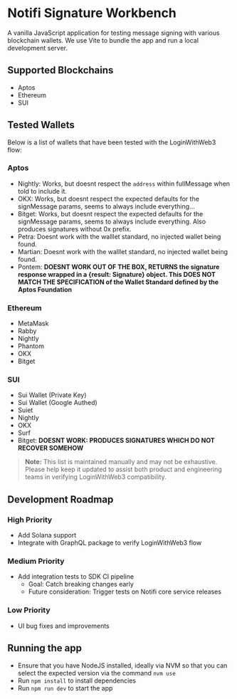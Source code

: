 # Notifi Signature Workbench

A vanilla JavaScript application for testing message signing with various blockchain wallets. We use Vite to bundle the app and run a local development server.

## Supported Blockchains
- Aptos
- Ethereum
- SUI

## Tested Wallets

Below is a list of wallets that have been tested with the LoginWithWeb3 flow:

### Aptos
- Nightly: Works, but doesnt respect the `address` within fullMessage when told to include it.
- OKX: Works, but doesnt respect the expected defaults for the signMessage params, seems to always include everything...
- Bitget: Works, but doesnt respect the expected defaults for the signMessage params, seems to always include everything. Also produces signatures without 0x prefix.
- Petra: Doesnt work with the walllet standard, no injected wallet being found.
- Martian: Doesnt work with the walllet standard, no injected wallet being found.
- Pontem: **DOESNT WORK OUT OF THE BOX, RETURNS the signature response wrapped in a {result: Signature} object. This DOES NOT MATCH THE SPECIFICATION of the Wallet Standard defined by the Aptos Foundation**

### Ethereum
- MetaMask
- Rabby
- Nightly
- Phantom
- OKX
- Bitget

### SUI
- Sui Wallet (Private Key)
- Sui Wallet (Google Authed)
- Suiet
- Nightly
- OKX
- Surf
- Bitget: **DOESNT WORK: PRODUCES SIGNATURES WHICH DO NOT RECOVER SOMEHOW**

> **Note:** This list is maintained manually and may not be exhaustive. Please help keep it updated to assist both product and engineering teams in verifying LoginWithWeb3 compatibility.

## Development Roadmap

### High Priority
- Add Solana support
- Integrate with GraphQL package to verify LoginWithWeb3 flow

### Medium Priority
- Add integration tests to SDK CI pipeline
  - Goal: Catch breaking changes early
  - Future consideration: Trigger tests on Notifi core service releases

### Low Priority
- UI bug fixes and improvements

## Running the app
- Ensure that you have NodeJS installed, ideally via NVM so that you can select the expected version via the command `nvm use`
- Run `npm install` to install dependencies
- Run `npm run dev` to start the app
